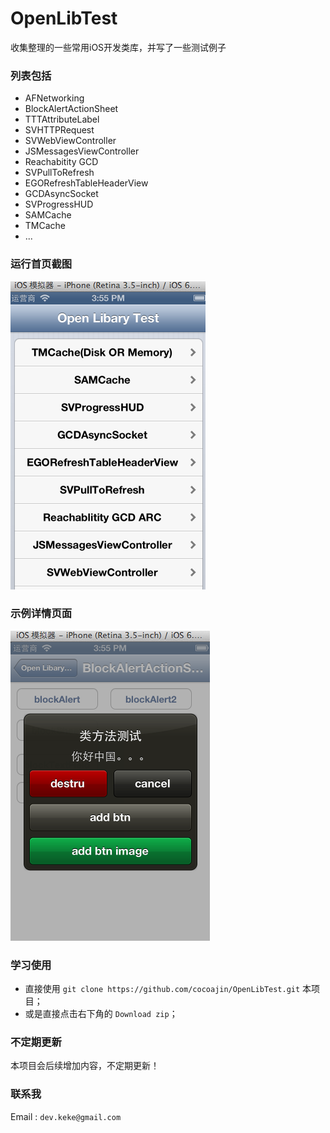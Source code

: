 OpenLibTest
===========

收集整理的一些常用iOS开发类库，并写了一些测试例子 

### 列表包括
- AFNetworking
- BlockAlertActionSheet
- TTTAttributeLabel
- SVHTTPRequest
- SVWebViewController
- JSMessagesViewController
- Reachabitity GCD
- SVPullToRefresh
- EGORefreshTableHeaderView
- GCDAsyncSocket
- SVProgressHUD
- SAMCache
- TMCache
- ...

### 运行首页截图
![首页](screen/index.png)


### 示例详情页面
![详情](screen/detail.png)

### 学习使用

+ 直接使用 `git clone https://github.com/cocoajin/OpenLibTest.git` 本项目；
+ 或是直接点击右下角的 `Download zip`；

### 不定期更新
本项目会后续增加内容，不定期更新！

### 联系我
Email : `dev.keke@gmail.com`

